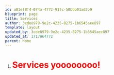 ```yaml
---
id: a81ef8f4-074a-4772-91fc-50bbb01ad2b9
blueprint: page
title: Services
author: 3cde8979-9e2c-4235-8275-1b6545aee897
template: layout
updated_by: 3cde8979-9e2c-4235-8275-1b6545aee897
updated_at: 1717964772
parent: home
---
```

1. <h1 style="color: red;" >Services yoooooooo!</h1>